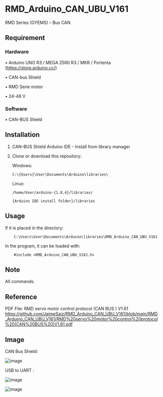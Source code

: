 # RMD_Arduino_CAN_UBU_V161
RMD Series (GYEMS) – Bus CAN

## Requirement
### Hardware
•	Arduino UNO R3 / MEGA 2560 R3 / MKR / Portenta (https://store.arduino.cc/)

•	CAN-bus Shield

•	RMD Serie motor

•	24-48 V

### Software
•	CAN-BUS Shield

## Installation
1.	CAN-BUS Shield Arduino IDE - Install from library manager
2.	Clone or download this repository:

	Windows:
      
		C:\{Users}\User\Documents\Arduino\libraries\

	Linux:
      
		/home/User/arduino-{1.8.4}/libraries/
      
		{Arduino IDE install folder}/libraries

## Usage
If it is placed in the directory:

		C:\Users\User\Documents\Arduino\libraries\RMD_Arduino_CAN_UBU_V161

In the program, it can be loaded with: 

		#include <RMD_Arduino_CAN_UBU_V161.h>

## Note
All commands.

## Reference
PDF File: RMD servo motor control protocol (CAN BUS ) V1.61 https://github.com/JaimeSaiz/RMD_Arduino_CAN_UBU_V161/blob/main/RMD_Arduino_CAN_UBU_V161/RMD%20servo%20motor%20control%20protocol%20(CAN%20BUS%20)V1.61.pdf  

## Image
CAN Bus Shield:

![image](https://user-images.githubusercontent.com/78860501/216384962-e93cf5fe-e66e-41a2-81f3-96e8a32f2003.png)

USB to UART :

![image](https://user-images.githubusercontent.com/78860501/216391080-ec96a816-4a2f-499d-95d8-4b28e00954bd.png)

![image](https://user-images.githubusercontent.com/78860501/216391101-e654fc84-74a6-41ef-bfca-6e85635c2e50.png)




